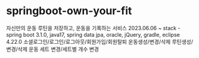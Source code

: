 # springboot-own-your-fit
자신만의 운동 루틴을 저장하고, 운동을 기록하는 서비스
2023.06.06 ~
stack - spring boot 3.1.0, java17, spring data jpa, oracle, jQuery, gradle, eclipse 4.22.0
소셜로그인/로그인/로그아웃/회원가입/회원탈퇴
운동생성/변경/삭제
루틴생성/변경/삭제
운동 세트 변경/세트별 개수 변경
